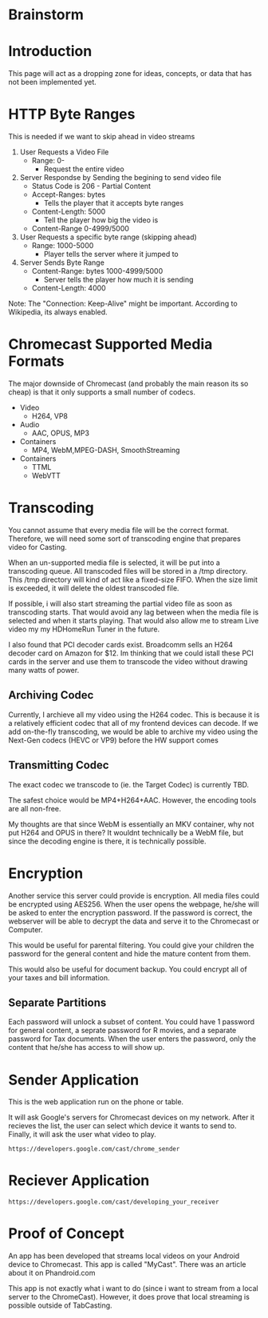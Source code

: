 Brainstorm
==========

# Introduction
This page will act as a dropping zone for ideas, concepts, or data that has not been implemented yet.



# HTTP Byte Ranges
This is needed if we want to skip ahead in video streams

1. User Requests a Video File
    * Range: 0-
        * Request the entire video
2. Server Respondse by Sending the begining to send video file
    * Status Code is 206 - Partial Content
    * Accept-Ranges: bytes
        * Tells the player that it accepts byte ranges
    * Content-Length: 5000
        * Tell the player how big the video is
    * Content-Range 0-4999/5000
3. User Requests a specific byte range (skipping ahead)
    * Range: 1000-5000
        * Player tells the server where it jumped to
4. Server Sends Byte Range
    * Content-Range: bytes 1000-4999/5000
        * Server tells the player how much it is sending
    * Content-Length: 4000

Note:  The "Connection: Keep-Alive" might be important.  According to Wikipedia, its always enabled. 

# Chromecast Supported Media Formats

The major downside of Chromecast (and probably the main reason its so cheap) is that it only supports a small number of codecs.  
* Video
    * H264, VP8
* Audio
    * AAC, OPUS, MP3
* Containers
    * MP4, WebM,MPEG-DASH, SmoothStreaming
* Containers
    * TTML
    * WebVTT

# Transcoding
You cannot assume that every media file will be the correct format.  Therefore, we will need some sort of transcoding engine that prepares video for Casting.

When an un-supported media file is selected, it will be put into a transcoding queue.  All transcoded files will be stored in a /tmp directory.  This /tmp directory will kind of act like a fixed-size FIFO.  When the size limit is exceeded, it will delete the oldest transcoded file.

If possible, i will also start streaming the partial video file as soon as transcoding starts.  That would avoid any lag between when the media file is selected and when it starts playing.  That would also allow me to stream Live video my my HDHomeRun Tuner in the future.

I also found that PCI decoder cards exist.  Broadcomm sells an H264 decoder card on Amazon for $12.  Im thinking that we could istall these PCI cards in the server and use them to transcode the video without drawing many watts of power.  

## Archiving Codec
Currently, I archieve all my video using the H264 codec.  This is because it is a relatively efficient codec that all of my frontend devices can decode.  If we add on-the-fly transcoding, we would be able to archive my video using the Next-Gen codecs (HEVC or VP9) before the HW support comes

## Transmitting Codec
The exact codec we transcode to (ie. the Target Codec) is currently TBD.

The safest choice would be MP4+H264+AAC.  However, the encoding tools are all non-free.

My thoughts are that since WebM is essentially an MKV container, why not put H264 and OPUS in there?  It wouldnt technically be a WebM file, but since the decoding engine is there, it is technically possible.  

# Encryption
Another service this server could provide is encryption.  All media files could be encrypted using AES256.  When the user opens the webpage, he/she will be asked to enter the encryption password.  If the password is correct, the webserver will be able to decrypt the data and serve it to the Chromecast or Computer.  

This would be useful for parental filtering.  You could give your children the password for the general content and hide the mature content from them.

This would also be useful for document backup.  You could encrypt all of your taxes and bill information.

## Separate Partitions
Each password will unlock a subset of content.  You could have 1 password for general content, a seprate password for R movies, and a separate password for Tax documents.  When the user enters the password, only the content that he/she has access to will show up.   

# Sender Application
This is the web application run on the phone or table.   

It will ask Google's servers for Chromecast devices on my network.  After it recieves the list, the user can select which device it wants to send to.  Finally, it will ask the user what video to play.

	https://developers.google.com/cast/chrome_sender

# Reciever Application

	https://developers.google.com/cast/developing_your_receiver


# Proof of Concept
An app has been developed that streams local videos on your Android device to Chromecast.  This app is called "MyCast".  There was an article about it on Phandroid.com

This app is not exactly what i want to do (since i want to stream from a local server to the ChromeCast).  However, it does prove that local streaming is possible outside of TabCasting. 
 
